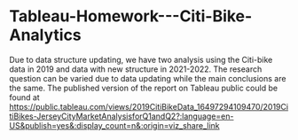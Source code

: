 # Tableau-Homework---Citi-Bike-Analytics
Due to data structure updating, we have two analysis using the Citi-bike data in 2019 and data with new structure in 2021-2022. The research question can be varied due to data updating while the main conclusions are the same. 
The published version of the report on Tableau public could be found at https://public.tableau.com/views/2019CitiBikeData_16497294109470/2019CitiBikes-JerseyCityMarketAnalysisforQ1andQ2?:language=en-US&publish=yes&:display_count=n&:origin=viz_share_link
